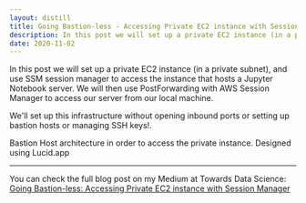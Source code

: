 ```yaml
---
layout: distill
title: Going Bastion-less - Accessing Private EC2 instance with Session Manager
description: In this post we will set up a private EC2 instance (in a private subnet), and use SSM session manager to access the instance that hosts a Jupyter Notebook server.
date: 2020-11-02
---
```


In this post we will set up a private EC2 instance (in a private subnet), and use SSM session manager to access the instance that hosts a Jupyter Notebook server. We will then use PostForwarding with AWS Session Manager to access our server from our local machine.

We'll set up this infrastructure without opening inbound ports or setting up bastion hosts or managing SSH keys!.

<div class="row">
    <div class="col-sm mt-3 mt-md-0">
        <img class="img-fluid rounded z-depth-1" src="{{ '/assets/img/bastionless.png' | relative_url }}" alt="" title="Bastion-less Architecture"/>
    </div>
</div>
<div class="caption">
    Bastion Host architecture in order to access the private instance. Designed using Lucid.app
</div>

***

You can check the full blog post on my Medium at Towards Data Science: [Going Bastion-less: Accessing Private EC2 instance with Session Manager](https://towardsdatascience.com/going-bastion-less-accessing-private-ec2-instance-with-session-manager-c958cbf8489f)

<!-- # authors:
#   - name: Albert Einstein
#     url: "https://en.wikipedia.org/wiki/Albert_Einstein"
#     affiliations:
#       name: IAS, Princeton
#   - name: Boris Podolsky
#     url: "https://en.wikipedia.org/wiki/Boris_Podolsky"
#     affiliations:
#       name: IAS, Princeton
#   - name: Nathan Rosen
#     url: "https://en.wikipedia.org/wiki/Nathan_Rosen"
#     affiliations:
#       name: IAS, Princeton

# bibliography: 2018-12-22-distill.bib

# # Below is an example of injecting additional post-specific styles.
# # If you use this post as a template, delete this _styles block.
# _styles: >
#   .fake-img {
#     background: #bbb;
#     border: 1px solid rgba(0, 0, 0, 0.1);
#     box-shadow: 0 0px 4px rgba(0, 0, 0, 0.1);
#     margin-bottom: 12px;
#   }
#   .fake-img p {
#     font-family: monospace;
#     color: white;
#     text-align: left;
#     margin: 12px 0;
#     text-align: center;
#     font-size: 16px;
#   }

# ---

# **NOTE:**
# Citations, footnotes, and code blocks do not display correctly in the dark mode since distill does not support the dark mode by default.
# If you are interested in correctly adding dark mode support for distill, please open [a discussion](https://github.com/alshedivat/al-folio/discussions) and let us know.


# ## Equations

# This theme supports rendering beautiful math in inline and display modes using [MathJax 3](https://www.mathjax.org/) engine.
# You just need to surround your math expression with `$$`, like `$$ E = mc^2 $$`.
# If you leave it inside a paragraph, it will produce an inline expression, just like $$ E = mc^2 $$.

# To use display mode, again surround your expression with `$$` and place it as a separate paragraph.
# Here is an example:

# $$
# \left( \sum_{k=1}^n a_k b_k \right)^2 \leq \left( \sum_{k=1}^n a_k^2 \right) \left( \sum_{k=1}^n b_k^2 \right)
# $$

# Note that MathJax 3 is [a major re-write of MathJax](https://docs.mathjax.org/en/latest/upgrading/whats-new-3.0.html) that brought a significant improvement to the loading and rendering speed, which is now [on par with KaTeX](http://www.intmath.com/cg5/katex-mathjax-comparison.php).


# ***

# ## Citations

# Citations are then used in the article body with the `<d-cite>` tag.
# The key attribute is a reference to the id provided in the bibliography.
# The key attribute can take multiple ids, separated by commas.

# The citation is presented inline like this: <d-cite key="gregor2015draw"></d-cite> (a number that displays more information on hover).
# If you have an appendix, a bibliography is automatically created and populated in it.

# Distill chose a numerical inline citation style to improve readability of citation dense articles and because many of the benefits of longer citations are obviated by displaying more information on hover.
# However, we consider it good style to mention author last names if you discuss something at length and it fits into the flow well — the authors are human and it’s nice for them to have the community associate them with their work.

# ***

# ## Footnotes

# Just wrap the text you would like to show up in a footnote in a `<d-footnote>` tag.
# The number of the footnote will be automatically generated.<d-footnote>This will become a hoverable footnote.</d-footnote>

# ***

# ## Code Blocks

# Syntax highlighting is provided within `<d-code>` tags.
# An example of inline code snippets: `<d-code language="html">let x = 10;</d-code>`.
# For larger blocks of code, add a `block` attribute:

# <d-code block language="javascript">
#   var x = 25;
#   function(x) {
#     return x * x;
#   }
# </d-code>

# **Note:** `<d-code>` blocks do not look well in the dark mode.
# You can always use the default code-highlight using the `highlight` liquid tag:

# {% highlight javascript %}
# var x = 25;
# function(x) {
#   return x * x;
# }
# {% endhighlight %}

# ***

# ## Layouts

# The main text column is referred to as the body.
# It is the assumed layout of any direct descendants of the `d-article` element.

# <div class="fake-img l-body">
#   <p>.l-body</p>
# </div>

# For images you want to display a little larger, try `.l-page`:

# <div class="fake-img l-page">
#   <p>.l-page</p>
# </div>

# All of these have an outset variant if you want to poke out from the body text a little bit.
# For instance:

# <div class="fake-img l-body-outset">
#   <p>.l-body-outset</p>
# </div>

# <div class="fake-img l-page-outset">
#   <p>.l-page-outset</p>
# </div>

# Occasionally you’ll want to use the full browser width.
# For this, use `.l-screen`.
# You can also inset the element a little from the edge of the browser by using the inset variant.

# <div class="fake-img l-screen">
#   <p>.l-screen</p>
# </div>
# <div class="fake-img l-screen-inset">
#   <p>.l-screen-inset</p>
# </div>

# The final layout is for marginalia, asides, and footnotes.
# It does not interrupt the normal flow of `.l-body` sized text except on mobile screen sizes.

# <div class="fake-img l-gutter">
#   <p>.l-gutter</p>
# </div>


# Emphasis, aka italics, with *asterisks* or _underscores_.

# Strong emphasis, aka bold, with **asterisks** or __underscores__.

# Combined emphasis with **asterisks and _underscores_**.

# Strikethrough uses two tildes. ~~Scratch this.~~

# 1. First ordered list item
# 2. Another item
# ⋅⋅* Unordered sub-list. 
# 1. Actual numbers don't matter, just that it's a number
# ⋅⋅1. Ordered sub-list
# 4. And another item.

# ⋅⋅⋅You can have properly indented paragraphs within list items. Notice the blank line above, and the leading spaces (at least one, but we'll use three here to also align the raw Markdown).

# ⋅⋅⋅To have a line break without a paragraph, you will need to use two trailing spaces.⋅⋅
# ⋅⋅⋅Note that this line is separate, but within the same paragraph.⋅⋅
# ⋅⋅⋅(This is contrary to the typical GFM line break behaviour, where trailing spaces are not required.)

# * Unordered list can use asterisks
# - Or minuses
# + Or pluses

# [I'm an inline-style link](https://www.google.com)

# [I'm an inline-style link with title](https://www.google.com "Google's Homepage")

# [I'm a reference-style link][Arbitrary case-insensitive reference text]

# [I'm a relative reference to a repository file](../blob/master/LICENSE)

# [You can use numbers for reference-style link definitions][1]

# Or leave it empty and use the [link text itself].

# URLs and URLs in angle brackets will automatically get turned into links. 
# http://www.example.com or <http://www.example.com> and sometimes 
# example.com (but not on Github, for example).

# Some text to show that the reference links can follow later.

# [arbitrary case-insensitive reference text]: https://www.mozilla.org
# [1]: http://slashdot.org
# [link text itself]: http://www.reddit.com

# Here's our logo (hover to see the title text):

# Inline-style: 
# ![alt text](https://github.com/adam-p/markdown-here/raw/master/src/common/images/icon48.png "Logo Title Text 1")

# Reference-style: 
# ![alt text][logo]

# [logo]: https://github.com/adam-p/markdown-here/raw/master/src/common/images/icon48.png "Logo Title Text 2"

# Inline `code` has `back-ticks around` it.

# ```javascript
# var s = "JavaScript syntax highlighting";
# alert(s);
# ```
 
# ```python
# s = "Python syntax highlighting"
# print s
# ```
 
# ```
# No language indicated, so no syntax highlighting. 
# But let's throw in a <b>tag</b>.
# ```

# Colons can be used to align columns.

# | Tables        | Are           | Cool  |
# | ------------- |:-------------:| -----:|
# | col 3 is      | right-aligned | $1600 |
# | col 2 is      | centered      |   $12 |
# | zebra stripes | are neat      |    $1 |

# There must be at least 3 dashes separating each header cell.
# The outer pipes (|) are optional, and you don't need to make the 
# raw Markdown line up prettily. You can also use inline Markdown.

# Markdown | Less | Pretty
# --- | --- | ---
# *Still* | `renders` | **nicely**
# 1 | 2 | 3

# > Blockquotes are very handy in email to emulate reply text.
# > This line is part of the same quote.

# Quote break.

# > This is a very long line that will still be quoted properly when it wraps. Oh boy let's keep writing to make sure this is long enough to actually wrap for everyone. Oh, you can *put* **Markdown** into a blockquote. 


# Three or more...

# ---

# Hyphens

# ***

# Asterisks

# ___

# Underscores

# Here's a line for us to start with.

# This line is separated from the one above by two newlines, so it will be a *separate paragraph*.

# This line is also a separate paragraph, but...
# This line is only separated by a single newline, so it's a separate line in the *same paragraph*. -->